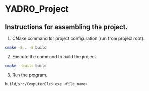 # YADRO_Project

## Instructions for assembling the project.

1) CMake command for project configuration (run from project root).

```bash
cmake -S . -B build
```
2) Execute the command to build the project.

```bash
cmake --build build
```
3) Run the program.

```bash
build/src/ComputerClub.exe <file_name>
```